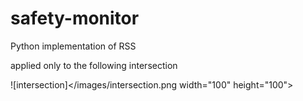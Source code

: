 # safety-monitor
Python implementation of RSS

applied only to the following intersection

![intersection]</images/intersection.png width="100" height="100">
